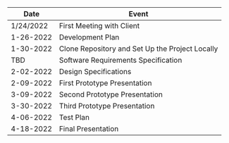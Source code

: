 | Date      | Event                                           |
| --------- | ----------------------------------------------- |
| 1/24/2022 | First Meeting with Client                       |
| 1-26-2022 | Development Plan                                |
| 1-30-2022 | Clone Repository and Set Up the Project Locally |
| TBD       | Software Requirements Specification             |
| 2-02-2022 | Design Specifications                           |
| 2-09-2022 | First Prototype Presentation                    |
| 3-09-2022 | Second Prototype Presentation                   |
| 3-30-2022 | Third Prototype Presentation                    |
| 4-06-2022 | Test Plan                                       |
| 4-18-2022 | Final Presentation                              |
